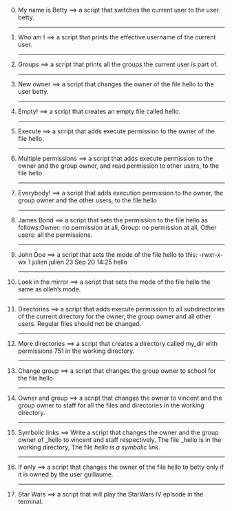 0. My name is Betty ==> a script that switches the current user to the user betty.<hr>
1. Who am I ==> a script that prints the effective username of the current user.<hr>
2. Groups ==> a script that prints all the groups the current user is part of.<hr>
3. New owner ==> a script that changes the owner of the file hello to the user betty.<hr>
4. Empty! ==> a script that creates an empty file called hello.<hr>
5. Execute ==> a script that adds execute permission to the owner of the file hello.<hr>
6. Multiple permissions ==> a script that adds execute permission to the owner and the group owner, and read permission to other users, to the file hello.<hr>
7. Everybody! ==> a script that adds execution permission to the owner, the group owner and the other users, to the file hello<hr>
8. James Bond ==> a script that sets the permission to the file hello as follows:Owner: no permission at all, Group: no permission at all, Other users: all the permissions.<hr>
9. John Doe ==> a script that sets the mode of the file hello to this: -rwxr-x-wx 1 julien julien 23 Sep 20 14:25 hello<hr>
10. Look in the mirror ==> a script that sets the mode of the file hello the same as olleh’s mode.<hr>
11. Directories ==> a script that adds execute permission to all subdirectories of the current directory for the owner, the group owner and all other users. Regular files should not be changed.<hr>
12. More directories ==> a script that creates a directory called my_dir with permissions 751 in the working directory.<hr>
13. Change group ==> a script that changes the group owner to school for the file hello.<hr>
14. Owner and group ==> a script that changes the owner to vincent and the group owner to staff for all the files and directories in the working directory.<hr>
15. Symbolic links ==> Write a script that changes the owner and the group owner of _hello to vincent and staff respectively. The file _hello is in the working directory, The file _hello is a symbolic link._<hr>
16. If only ==> a script that changes the owner of the file hello to betty only if it is owned by the user guillaume.<hr>
17. Star Wars ==> a script that will play the StarWars IV episode in the terminal.
